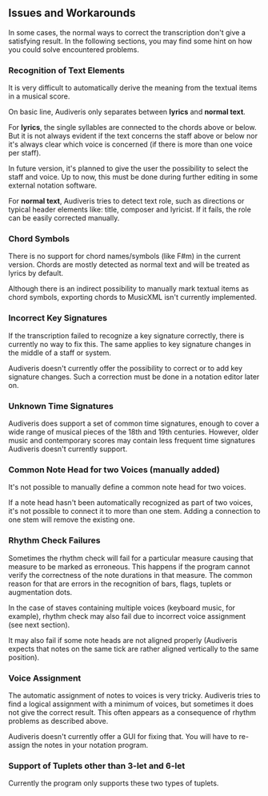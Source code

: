 ## Issues and Workarounds

In some cases, the normal ways to correct the transcription don't give a satisfying result.
In the following sections, you may find some hint on how you could solve encountered problems.

### Recognition of Text Elements

It is very difficult to automatically derive the meaning from the textual items in a musical score.

On basic line, Audiveris only separates between **lyrics** and **normal text**.

For **lyrics**, the single syllables are connected to the chords above or below.
But it is not always evident if the text concerns the staff above or below nor it's always clear
which voice is concerned (if there is more than one voice per staff).

In future version, it's planned to give the user the possibility to select the staff and voice.
Up to now, this must be done during further editing in some external notation software.

For **normal text**, Audiveris tries to detect text role, such as directions or typical header
elements like: title, composer and lyricist.
If it fails, the role can be easily corrected manually.

### Chord Symbols

There is no support for chord names/symbols (like F#m) in the current version.
Chords are mostly detected as normal text and will be treated as lyrics by default.

Although there is an indirect possibility to manually mark textual items as chord symbols,
exporting chords to MusicXML isn't currently implemented.

### Incorrect Key Signatures

If the transcription failed to recognize a key signature correctly, there is currently no way to fix this.
The same applies to key signature changes in the middle of a staff or system.

Audiveris doesn't currently offer the possibility to correct or to add key signature changes.
Such a correction must be done in a notation editor later on.

### Unknown Time Signatures

Audiveris does support a set of common time signatures, enough to cover a wide range
of musical pieces of the 18th and 19th centuries.
However, older music and contemporary scores may contain less frequent time signatures Audiveris
doesn't currently support.

### Common Note Head for two Voices (manually added)

It's not possible to manually define a common note head for two voices.

If a note head hasn't been automatically recognized as part of two voices,
it's not possible to connect it to more than one stem.
Adding a connection to one stem will remove the existing one.

### Rhythm Check Failures

Sometimes the rhythm check will fail for a particular measure causing that measure to be marked
as erroneous.
This happens if the program cannot verify the correctness of the note durations in that measure.
The common reason for that are errors in the recognition of bars, flags, tuplets or augmentation dots.

In the case of staves containing multiple voices (keyboard music, for example),
rhythm check may also fail due to incorrect voice assignment (see next section).

It may also fail if some note heads are not aligned properly
(Audiveris expects that notes on the same tick are rather aligned vertically to the same position).

### Voice Assignment

The automatic assignment of notes to voices is very tricky.
Audiveris tries to find a logical assignment with a minimum of voices,
but sometimes it does not give the correct result.
This often appears as a consequence of rhythm problems as described above.

Audiveris doesn't currently offer a GUI for fixing that.
You will have to re-assign the notes in your notation program.

### Support of Tuplets other than 3-let and 6-let

Currently the program only supports these two types of tuplets.
